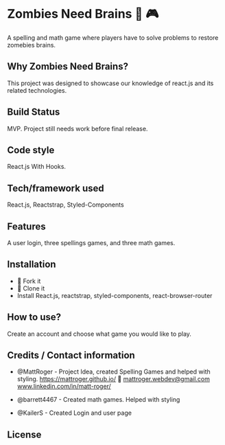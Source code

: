# Zombies Need Brains :bust_in_silhouette: :video_game:
A spelling and math game where players have to solve problems to restore zomebies brains.

## Why Zombies Need Brains?
This project was designed to showcase our knowledge of react.js and its related technologies. 

## Build Status
MVP. Project still needs work before final release.

## Code style
React.js With Hooks.

## Tech/framework used
React.js, Reactstrap, Styled-Components

## Features
A user login, three spellings games, and three math games.

## Installation
* :trident: Fork it
* :sheep: Clone it
* Install React.js, reactstrap, styled-components, react-browser-router

## How to use?
Create an account and choose what game you would like to play.

## Credits / Contact information
* @MattRoger - Project Idea, created Spelling Games and helped with styling.
   https://mattroger.github.io/
  :e-mail: mattroger.webdev@gmail.com
  www.linkedin.com/in/matt-roger/
  
* @barrett4467 - Created math games. Helped with styling
* @KailerS - Created Login and user page

## License
